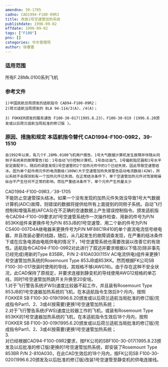 ```yaml
---
amendno: 39-1705  
cadno: CAD1994-F100-09R3  
title: 改装1号空速管加热系统  
publishdate: 1996-09-02  
effdate: 1996-09-02  
tags: ["F100"]  
pns: []  
categories: 华东管理局  
author: 徐春雷  
---
```

  
### 适用范围  
所有F.28Mk.0100系列飞机  
  
<!--more-->  
### 参考文件  
    1)中国民航总局颁发的适航指令 CAD94-F100-09R2；  
    2)荷兰适航当局颁发的 BLA 94-114/3(A)，/4(A)；  
  
    3) FOKKER颁发的服务通告 F100-30-017(1995.8.23)，F100-30-019 (1996.6.20颁发或以后荷兰适航当局批准的修订版 )。  
  
### 原因、措施和规定 本适航指令替代 CAD1994-F100-09R2，39-1510  
    自1992年以来，有几个F.28Mk.0100飞机用户报告，1号大气数据计算机发生故障并伴随从同侧子系统来的故障警告(如：1号自动飞行控制计算机、1号自动油门、1号偏航阻尼器和1号水平安定面配平)。随后的调查发现1号空速管的2个加热元件中的1个已经失效，因此导致空速管结冰。因为单个起作用元件的电流数级(100W)大于空速管加热失效警告启动电流数级(42W)，所以系统不会探测到有一个加热元件已失效。在正常结冰条件下，单个空速管加热元件对驾驶舱操纵台不产生任何不正常的影响，而在严重结冰条件下，单个元件产生热量太少  
  CAD1994-F100-09R3／39-1705  
不能防止空速管探头结冰。如果一个没有发现的加热元件失效没导致1号大气数据计算机(ADC)故障，则错误的数据将提供给所有上面提到的同侧子系统。自动飞行控制和增强系统(AFCAS)在不正确的空速数据上产生错误控制指令。颁发适航指令CAD94-F100-09要求对1号空速管系统作一次操作检查、用新的件号为P/N 853KK组件来更换件号为P/N 853JB的1号空速管、用二个新的件号为P/N CS400-007D4A继电器来更换件号为P/N MF88C1R410的单个直流电流信号继电器，并且改装必要的线路，随后，从几起发生的故障调查发现，在严重的结冰条件下或在应急电源由电瓶供电的情况下，1号空速管系统也需要改装以改善它的有效性。适航指令CAD94-F100-09R2对此进行了叙述并要求根据以下情况(除非事先已经完成)用新的Type 835BR，P/N 2-810A030(115V AC电流供电)组件来更换1号空速管加热系统的Rosemount Type 853JB或853KK。然而根据FK公司SB F100-30-017改装时使用的导线，其规格不够(AWG16)。由于存在这种不安全状况，此CAD保持了原规定，并要求连接到静变机的导线使用AWG12规格的单芯线，同时1号空速管加热跳开关升换至20安培。  
    1.对于飞行警告系统(FWS)速度比较器不起工作，并且装有Rosemount Type 853JB的1号空速器加热系统的飞机，在本适航指令生效后9个月内，按照FOKKER SB F100-30-019(1996.6.20颁发或以后荷兰适航当局批准的修订版)完成指令Part1、2、3或4(按需要)更换1号空速管加热系统；  
    2.对于飞行警告系统(FWS)速度比较器工作的飞机，或装有Rosemount Type 853KK的1号空速器加热系统的飞机，在本适航指令生效后18个月内，按照FOKKER SB F100-30-019(1995.6.20颁发或以后荷兰适航当局批准的修订版)完成指令Part1、2、3或4(按需要)更换1号空速管加热系统；  
3.  
对已经根据CAD94-F100-09R2要求，按FK公司的SBF100-30-017(1995.8.23颁发及以后批准的修订版)更换的1号空速管加热系统，即安装了Rosemount Type 853BR P/N 2-810A030，在此CAD生效后的18个月内，按FK公司SB F100-30-020(1996.6.20颁发及以后批准的修订版)改装1号空速管至静变机的供电连接线。  
  
